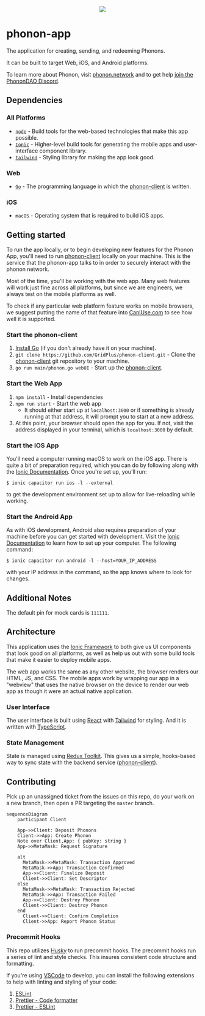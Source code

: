 <p align="center">
  <img src="./logo192.png"/>
</p>

# phonon-app

The application for creating, sending, and redeeming Phonons.

It can be built to target Web, iOS, and Android platforms.

To learn more about Phonon, visit [phonon.network](https://phonon.network) and to get help [join the PhononDAO Discord](https://discord.gg/8EhKQXsm).

## Dependencies

### All Platforms

- [`node`](https://nodejs.org) - Build tools for the web-based technologies that make this app possible.
- [`Ionic`](https://ionicframework.com/) - Higher-level build tools for generating the mobile apps and user-interface component library.
- [`tailwind`](https://tailwindcss.com/) - Styling library for making the app look good.

### Web

- [`Go`](https://go.dev) - The programming language in which the [phonon-client](https://github.com/GridPlus/phonon-client) is written.

### iOS

- `macOS` - Operating system that is required to build iOS apps.

## Getting started

To run the app locally, or to begin developing new features for the Phonon App, you'll need to run [phonon-client](https://github.com/GridPlus/phonon-client) locally on your machine. This is the service that the phonon-app talks to in order to securely interact with the phonon network.

Most of the time, you'll be working with the web app. Many web features will work just fine across all platforms, but since we are engineers, we always test on the mobile platforms as well.

To check if any particular web platform feature works on mobile browsers, we suggest putting the name of that feature into [CanIUse.com](https://caniuse.com/) to see how well it is supported.

### Start the phonon-client

1. [Install Go](https://go.dev/doc/install) (if you don't already have it on your machine).
2. `git clone https://github.com/GridPlus/phonon-client.git` - Clone the [phonon-client](https://github.com/GridPlus/phonon-client) git repository to your machine.
3. `go run main/phonon.go webUI` - Start up the [phonon-client](https://github.com/GridPlus/phonon-client).

### Start the Web App

1. `npm install` - Install dependencies
1. `npm run start` - Start the web app
   - It should either start up at `localhost:3000` or if something is already running at that address, it will prompt you to start at a new address.
1. At this point, your browser should open the app for you. If not, visit the address displayed in your terminal, which is `localhost:3000` by default.

### Start the iOS App

You'll need a computer running macOS to work on the iOS app. There is quite a bit of preparation required, which you can do by following along with the [Ionic Documentation](https://ionicframework.com/docs/developing/ios). Once you're set up, you'll run:

`$ ionic capacitor run ios -l --external`

to get the development environment set up to allow for live-reloading while working.

### Start the Android App

As with iOS development, Android also requires preparation of your machine before you can get started with development. Visit the [Ionic Documentation](https://ionicframework.com/docs/developing/android) to learn how to set up your computer. The following command:

`$ ionic capacitor run android -l --host=YOUR_IP_ADDRESS`

with your IP address in the command, so the app knows where to look for changes.

## Additional Notes

The default pin for mock cards is `111111`.

## Architecture

This application uses the [Ionic Framework](https://ionicframework.com) to both give us UI components that look good on all platforms, as well as help us out with some build tools that make it easier to deploy mobile apps.

The web app works the same as any other website, the browser renders our HTML, JS, and CSS. The mobile apps work by wrapping our app in a "webview" that uses the native browser on the device to render our web app as though it were an actual native application.

### User Interface

The user interface is built using [React](https://reactjs.org) with [Tailwind](https://tailwindcss.com) for styling. And it is written with [TypeScript](https://www.typescriptlang.org/).

### State Management

State is managed using [Redux Toolkit](https://redux-toolkit.js.org/). This gives us a simple, hooks-based way to sync state with the backend service ([phonon-client](https://github.com/GridPlus/phonon-client)).

## Contributing

Pick up an unassigned ticket from the issues on this repo, do your work on a new branch, then open a PR targeting the `master` branch.

```mermaid
sequenceDiagram
    participant Client

    App->>Client: Deposit Phonons
    Client->>App: Create Phonon
    Note over Client,App: { pubKey: string }
    App->>MetaMask: Request Signature

    alt
      MetaMask->>MetaMask: Transaction Approved
      MetaMask->>App: Transaction Confirmed
      App->>Client: Finalize Deposit
      Client->>Client: Set Descriptor
    else
      MetaMask->>MetaMask: Transaction Rejected
      MetaMask->>App: Transaction Failed
      App->>Client: Destroy Phonon
      Client->>Client: Destroy Phonon
    end
      Client->>Client: Confirm Completion 
      Client->>App: Report Phonon Status
```

### Precommit Hooks
This repo utilizes [Husky](https://typicode.github.io/husky/#/) to run precommit hooks.  The precommit hooks run a series of lint and style checks.  This insures consistent code structure and formatting.

If you're using [VSCode](https://code.visualstudio.com/) to develop, you can install the following extensions to help with linting and styling of your code:
1. [ESLint](https://marketplace.visualstudio.com/items?itemName=dbaeumer.vscode-eslint)
2. [Prettier - Code formatter](https://marketplace.visualstudio.com/items?itemName=esbenp.prettier-vscode)
3. [Prettier - ESLint](https://marketplace.visualstudio.com/items?itemName=rvest.vs-code-prettier-eslint)